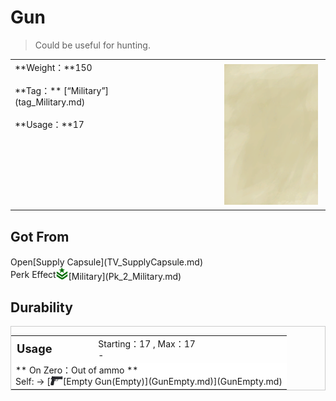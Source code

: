 # Gun  
> Could be useful for hunting.  
  
<table class="table table-bordered" data-toggle="table"  data-show-header="false"><thead style="display:none"><tr ><th  style="width:50%;text-align:left;vertical-align:top;"  >title</th><th  style="width:50%;text-align:left;vertical-align:top;"  ></th></tr></thead><tr ><td  style="width:50%;text-align:left;vertical-align:top;"  >**Weight：**150<br><br>**Tag：**	[“Military”](tag_Military.md)<br><br>**Usage：**17</td><td  style="width:50%;text-align:left;vertical-align:top;"  ><div style="float:right; margin:5px"><div class="gamecard" style="width:150px; height:225px;"><a href="Gun.md" style="color:black"><img class="bg" decoding="async" src="../wiki/Sprite/BG_SandTop.png" href="a.md" style="max-width:150px;max-height:225px;"><img decoding="async" src="../wiki/Sprite/Pistol.png" class="cardimageNoBack" style="transform: translate(-50%, 0%) scale(0.4398826979472141);"><span style="font-size: 25px;">Gun</span></a></div></div></td></tr></tbody></table>  
  
## Got From  
<div style="display:inline-block"><div class="gamedatalist" style="text-align:left;min-width:200px;min-height:0px;"><div style="display:inline-block"><div style="display:inline-block;vertical-align:middle;">Open</div><div style="display:inline-block;vertical-align:middle;">[Supply Capsule](TV_SupplyCapsule.md)</div></div></div><div class="gamedatalist" style="text-align:left;min-width:200px;min-height:0px;"><div style="display:inline-block"><div style="display:inline-block;vertical-align:middle;">Perk Effect</div><div style="display:inline-block;vertical-align:middle;"><div style="width:20px;display:inline-block;text-align:center"><img decoding="async" src="../wiki/Sprite/Perk_Military.png" href="a.md" style="max-width:20px;max-height:20px;"></div>[Military](Pk_2_Military.md)</div></div></div></div>  
  
## Durability   
<div  style="border:1px solid #CCC;"><table style="margin-bottom:0px;"><tr><td style="width:30%;text-align:left; background-color:#FEFEFE;font-size:1.3em;font-weight:bold;">Usage</td><td style="font-size:1em;background-color:#FEFEFE">Starting：17 , Max：17<br>-</td></tr><tr style="background-color:#FFFFFF"><td colspan=2>** On Zero：Out of ammo **<br>Self: → [<div style="width:20px;display:inline-block;text-align:center"><img decoding="async" src="../wiki/Sprite/Pistol.png" href="a.md" style="max-width:20px;max-height:20px;"></div>[Empty Gun(Empty)](GunEmpty.md)](GunEmpty.md)</td></tr></table></div>  


<script>document.title="Gun - Card Survival Wiki";</script>